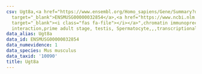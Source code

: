 ```yaml
---
csv: Ugt8a,<a href="https://www.ensembl.org/Homo_sapiens/Gene/Summary?db=core;g=ENSMUSG00000032854"
  target="_blank">ENSMUSG00000032854</a>,<a href="https://www.ncbi.nlm.nih.gov/pubmed/25450459"
  target="_blank"><i class="fas fa-file"></i></a>",chromatin immunoprecipitation assay,direct
  interaction,prime adult stage, testis, Spermatocyte,,,transcriptional regulation,
data_alias: Ugt8a
data_id: ENSMUSG00000032854
data_numevidence: 1
data_species: Mus musculus
data_taxid: '10090'
title: Ugt8a
---
```

